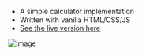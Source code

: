 - A simple calculator implementation
- Written with vanilla HTML/CSS/JS
- [See the live version here](https://serkancanseven.github.io/simple-calculator/src/)

![image](https://github.com/serkancanseven/simple-calculator/assets/8261847/60d48b80-de21-4278-80da-b30fbcd6b67f)
